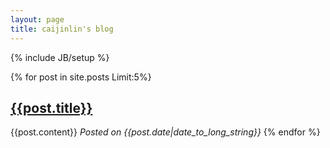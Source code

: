 ```yaml
---
layout: page
title: caijinlin's blog
---
```


{% include JB/setup %}
 

 
{% for post in site.posts  Limit:5%}
<h2><a href="{{post.url}}">{{post.title}}</a></h2>
{{post.content}}
<em> Posted on {{post.date|date_to_long_string}}</em>
{% endfor %}

 

 
